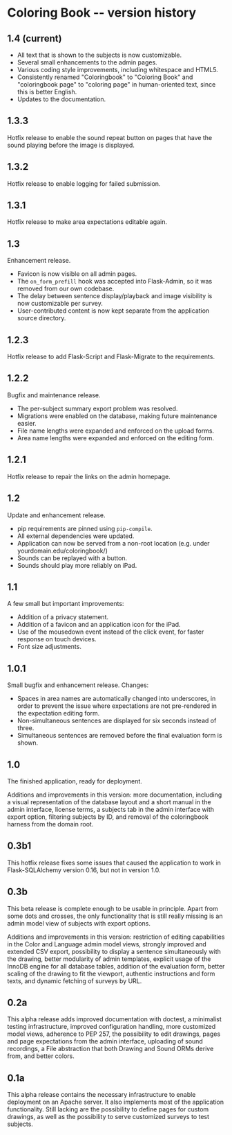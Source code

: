 # Coloring Book -- version history #

## 1.4 (current) ##

  * All text that is shown to the subjects is now customizable.
  * Several small enhancements to the admin pages.
  * Various coding style improvements, including whitespace and HTML5.
  * Consistently renamed "Coloringbook" to "Coloring Book" and "coloringbook page" to "coloring page" in human-oriented text, since this is better English.
  * Updates to the documentation.


## 1.3.3 ##

Hotfix release to enable the sound repeat button on pages that have the sound playing before the image is displayed.


## 1.3.2 ##

Hotfix release to enable logging for failed submission.


## 1.3.1 ##

Hotfix release to make area expectations editable again.


## 1.3 ##

Enhancement release.

  * Favicon is now visible on all admin pages.
  * The `on_form_prefill` hook was accepted into Flask-Admin, so it was removed from our own codebase.
  * The delay between sentence display/playback and image visibility is now customizable per survey.
  * User-contributed content is now kept separate from the application source directory.


## 1.2.3 ##

Hotfix release to add Flask-Script and Flask-Migrate to the requirements.


## 1.2.2 ##

Bugfix and maintenance release.

  * The per-subject summary export problem was resolved.
  * Migrations were enabled on the database, making future maintenance easier.
  * File name lengths were expanded and enforced on the upload forms.
  * Area name lengths were expanded and enforced on the editing form.


## 1.2.1 ##

Hotfix release to repair the links on the admin homepage.


## 1.2 ##

Update and enhancement release.

  * pip requirements are pinned using `pip-compile`.
  * All external dependencies were updated.
  * Application can now be served from a non-root location (e.g. under
    yourdomain.edu/coloringbook/)
  * Sounds can be replayed with a button.
  * Sounds should play more reliably on iPad.


## 1.1 ##

A few small but important improvements:

  * Addition of a privacy statement.
  * Addition of a favicon and an application icon for the iPad.
  * Use of the mousedown event instead of the click event, for faster 
    response on touch devices.
  * Font size adjustments.


## 1.0.1 ##

Small bugfix and enhancement release. Changes:

  * Spaces in area names are automatically changed into underscores, in
    order to prevent the issue where expectations are not pre-rendered in
    the expectation editing form.
  * Non-simultaneous sentences are displayed for six seconds instead of
    three.
  * Simultaneous sentences are removed before the final evaluation form
    is shown.


## 1.0 ##

The finished application, ready for deployment.

Additions and improvements in this version: more documentation,
including a visual representation of the database layout and a short
manual in the admin interface, license terms, a subjects tab in the
admin interface with export option, filtering subjects by ID, and
removal of the coloringbook harness from the domain root.


## 0.3b1 ##

This hotfix release fixes some issues that caused the application to
work in Flask-SQLAlchemy version 0.16, but not in version 1.0.


## 0.3b ##

This beta release is complete enough to be usable in principle. Apart
from some dots and crosses, the only functionality that is still
really missing is an admin model view of subjects with export options.

Additions and improvements in this version: restriction of editing
capabilities in the Color and Language admin model views, strongly
improved and extended CSV export, possibility to display a sentence
simultaneously with the drawing, better modularity of admin templates,
explicit usage of the InnoDB engine for all database tables, addition
of the evaluation form, better scaling of the drawing to fit the
viewport, authentic instructions and form texts, and dynamic fetching
of surveys by URL.


## 0.2a ##

This alpha release adds improved documentation with doctest, a
minimalist testing infrastructure, improved configuration handling,
more customized model views, adherence to PEP 257, the possibility to
edit drawings, pages and page expectations from the admin interface,
uploading of sound recordings, a File abstraction that both Drawing
and Sound ORMs derive from, and better colors.


## 0.1a ##

This alpha release contains the necessary infrastructure to enable
deployment on an Apache server. It also implements most of the
application functionality. Still lacking are the possibility to define
pages for custom drawings, as well as the possibility to serve
customized surveys to test subjects.

